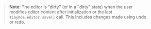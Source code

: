 > **Note**: The editor is "dirty" (or in a "dirty" state) when the user modifies editor content after initialization or the last `tinymce.editor.save()` call. This includes changes made using undo or redo.